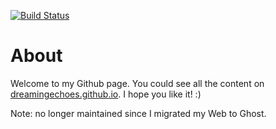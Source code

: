[![Build Status](https://travis-ci.org/dreamingechoes/dreamingechoes.github.io.svg?branch=master)](https://travis-ci.org/dreamingechoes/dreamingechoes.github.io)

# About

Welcome to my Github page. You could see all the content on [dreamingechoes.github.io](http://dreamingechoes.github.io). I hope you like it! :)

Note: no longer maintained since I migrated my Web to Ghost.
